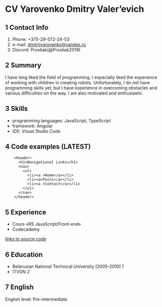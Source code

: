  
# CV Yarovenko Dmitry Valer’evich #

## 1 Contact Info ##

1. Phone: +375-29-572-24-53
2. e-mail: dmitrijyarovenko@yandex.ru
3. Discord: Prostiak(@Prostiak2019)

## 2 Summary ##

I have long liked the field of programming. 
I especially liked the experience of working with children in creating robots.
Unfortunately, I do not have programming skills yet,
but I have experience in overcoming obstacles and various difficulties on the way.
I am also motivated and enthusiastic.

## 3 Skills ##

*	programming languages: JavaScript, TypeScript
*	framework: Angular
*	IDE: Visual Studio Code

## 4 Code examples (LATEST) ##

```
    <header>
      <h1>Navigational Links</h1>
      <nav>
        <ul>
          <li><a >Home</a></li>
          <li><a>Posts</a></li>
          <li><a >Contact</a></li>
        </ul>
      </nav>
    </header>
```

## 5 Experience ##

-	Cours «RS JavaScript/Front-end» 
-	Codecademy  

[links to source code](https://www.codecademy.com/courses/learn-html/lessons/semantic-html/exercises/review?action=resume_content_item)

## 6 Education ##

*	Belarusian National Technical University [2005-2010] 1
*	ITVDN 2

## 7 English ##

English level: Pre-intermediate.